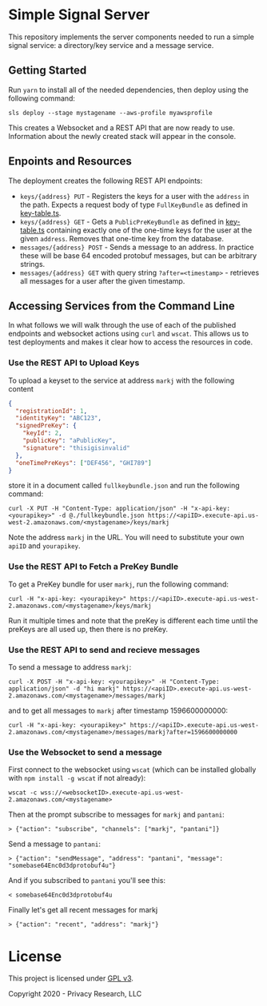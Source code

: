 # Simple Signal Server

This repository implements the server components needed to run a simple signal service: a directory/key service
and a message service.

## Getting Started

Run `yarn` to install all of the needed dependencies, then deploy using the following command:

```
sls deploy --stage mystagename --aws-profile myawsprofile
```

This creates a Websocket and a REST API that are now ready to use. Information about the newly created stack
will appear in the console.

## Enpoints and Resources

The deployment creates the following REST API endpoints:

- `keys/{address} PUT` - Registers the keys for a user with the `address` in the path. Expects a request body of type `FullKeyBundle` as defined in [key-table.ts](https://github.com/privacyresearchgroup/backend/blob/master/signal-service/key-table.ts#L18).
- `keys/{address} GET` - Gets a `PublicPreKeyBundle` as defined in [key-table.ts](https://github.com/privacyresearchgroup/backend/blob/master/signal-service/key-table.ts#L31) containing exactly one of the one-time keys for the user at the given `address`. Removes that one-time key from the database.
- `messages/{address} POST` - Sends a message to an address. In practice these will be base 64 encoded protobuf messages, but can be arbitrary strings.
- `messages/{address} GET` with query string `?after=<timestamp>` - retrieves all messages for a user after the given timestamp.

## Accessing Services from the Command Line

In what follows we will walk through the use of each of the published endpoints and websocket actions
using `curl` and `wscat`. This allows us to test deployments and makes it clear how to access the
resources in code.

### Use the REST API to Upload Keys

To upload a keyset to the service at address `markj` with the following content

```json
{
  "registrationId": 1,
  "identityKey": "ABC123",
  "signedPreKey": {
    "keyId": 2,
    "publicKey": "aPublicKey",
    "signature": "thisigisinvalid"
  },
  "oneTimePreKeys": ["DEF456", "GHI789"]
}
```

store it in a document called `fullkeybundle.json` and run the following command:

```
curl -X PUT -H "Content-Type: application/json" -H "x-api-key: <yourapikey>" -d @./fullkeybundle.json https://<apiID>.execute-api.us-west-2.amazonaws.com/<mystagename>/keys/markj
```

Note the address `markj` in the URL. You will need to substitute your own `apiID` and `yourapikey`.

### Use the REST API to Fetch a PreKey Bundle

To get a PreKey bundle for user `markj`, run the following command:

```
curl -H "x-api-key: <yourapikey>" https://<apiID>.execute-api.us-west-2.amazonaws.com/<mystagename>/keys/markj
```

Run it multiple times and note that the preKey is different each time until the preKeys are all used up, then there is no preKey.

### Use the REST API to send and recieve messages

To send a message to address `markj`:

```
curl -X POST -H "x-api-key: <yourapikey>" -H "Content-Type: application/json" -d "hi markj" https://<apiID>.execute-api.us-west-2.amazonaws.com/<mystagename>/messages/markj
```

and to get all messages to `markj` after timestamp 1596600000000:

```
curl -H "x-api-key: <yourapikey>" https://<apiID>.execute-api.us-west-2.amazonaws.com/<mystagename>/messages/markj?after=1596600000000
```

### Use the Websocket to send a message

First connect to the websocket using `wscat` (which can be installed globally with `npm install -g wscat` if not already):

```
wscat -c wss://<websocketID>.execute-api.us-west-2.amazonaws.com/<mystagename>
```

Then at the prompt subscribe to messages for `markj` and `pantani`:

```
> {"action": "subscribe", "channels": ["markj", "pantani"]}
```

Send a message to `pantani`:

```
> {"action": "sendMessage", "address": "pantani", "message": "somebase64Enc0d3dprotobuf4u"}
```

And if you subscribed to `pantani` you'll see this:

```
< somebase64Enc0d3dprotobuf4u
```

Finally let's get all recent messages for markj

```
> {"action": "recent", "address": "markj"}
```

# License

This project is licensed under [GPL v3](https://www.gnu.org/licenses/gpl-3.0.en.html).

Copyright 2020 - Privacy Research, LLC
